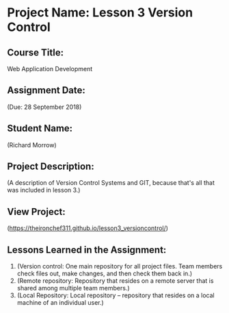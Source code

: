 # Project Name:  Lesson 3 Version Control


## Course Title:
Web Application Development

## Assignment Date:  
(Due: 28 September 2018)

## Student Name:  
(Richard Morrow)

## Project Description:
(A description of Version Control Systems and GIT, because that's all that was included in lesson 3.)

## View Project:
(https://theironchef311.github.io/lesson3_versioncontrol/)

## Lessons Learned in the Assignment:
1. (Version control: One main repository for all project files. Team members check files out, make changes, and then check them back in.)
2. (Remote repository: Repository that resides on a remote server that is shared among multiple team members.)
3. (Local Repository: Local repository – repository that resides on a local machine of an individual user.)

